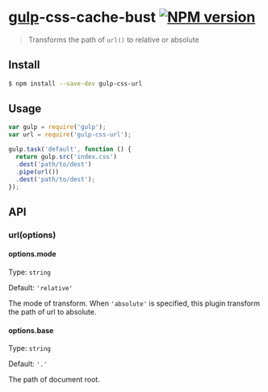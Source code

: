 # [gulp](http://gulpjs.com)-css-cache-bust [![NPM version][npm-image]][npm-url]

> Transforms the path of `url()` to relative or absolute


## Install

```bash
$ npm install --save-dev gulp-css-url
```


## Usage

```js
var gulp = require('gulp');
var url = require('gulp-css-url');

gulp.task('default', function () {
  return gulp.src('index.css')
  .dest('path/to/dest')
  .pipe(url())
  .dest('path/to/dest');
});
```


## API

### url(options)

#### options.mode

Type: `string`

Default: `'relative'`

The mode of transform. When `'absolute'` is specified, this plugin transform the path of url to absolute.

#### options.base

Type: `string`

Default: `'.'`

The path of document root.


[npm-url]: https://npmjs.org/package/gulp-css-url
[npm-image]: https://badge.fury.io/js/gulp-css-url.svg
[travis-url]: http://travis-ci.org/minodisk/gulp-css-url
[travis-image]: https://secure.travis-ci.org/minodisk/gulp-css-url.svg?branch=master
[coveralls-image]: https://img.shields.io/coveralls/minodisk/gulp-css-url.svg
[coveralls-url]: https://coveralls.io/r/minodisk/gulp-css-url
